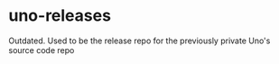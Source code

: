 # uno-releases
Outdated. Used to be the release repo for the previously private Uno's source code repo
